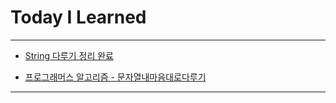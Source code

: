 # Today I Learned

---

- [String 다루기 정리 완료](https://vincentgeranium.github.io/ios,/swift/2019/09/01/stringStudy.html)

- [프로그래머스 알고리즘 - 문자열내마음대로다루기](https://github.com/VincentGeranium/Algorithm-Study/tree/master/Algorithm-Practice/190903-Algorithm-Practice.playground)

---

